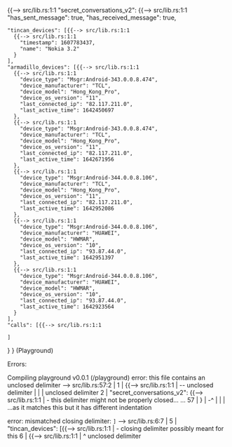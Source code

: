 {{--> src/lib.rs:1:1
  "secret_conversations_v2":  {{--> src/lib.rs:1:1
    "has_sent_message": true,
    "has_received_message": true,
    
    
    "tincan_devices": [{{--> src/lib.rs:1:1
      {{--> src/lib.rs:1:1
        "timestamp": 1607783437,
        "name": "Nokia 3.2"
      }
    ],
    "armadillo_devices": [{{--> src/lib.rs:1:1
      {{--> src/lib.rs:1:1
        "device_type": "Msgr:Android-343.0.0.8.474",
        "device_manufacturer": "TCL",
        "device_model": "Hong_Kong_Pro",
        "device_os_version": "11",
        "last_connected_ip": "82.117.211.0",
        "last_active_time": 1642450697
      },
      {{--> src/lib.rs:1:1
        "device_type": "Msgr:Android-343.0.0.8.474",
        "device_manufacturer": "TCL",
        "device_model": "Hong_Kong_Pro",
        "device_os_version": "11",
        "last_connected_ip": "82.117.211.0",
        "last_active_time": 1642671956
      },
      {{--> src/lib.rs:1:1
        "device_type": "Msgr:Android-344.0.0.8.106",
        "device_manufacturer": "TCL",
        "device_model": "Hong_Kong_Pro",
        "device_os_version": "11",
        "last_connected_ip": "82.117.211.0",
        "last_active_time": 1642952086
      },
      {{--> src/lib.rs:1:1
        "device_type": "Msgr:Android-344.0.0.8.106",
        "device_manufacturer": "HUAWEI",
        "device_model": "HWMAR",
        "device_os_version": "10",
        "last_connected_ip": "93.87.44.0",
        "last_active_time": 1642951397
      },
      {{--> src/lib.rs:1:1
        "device_type": "Msgr:Android-344.0.0.8.106",
        "device_manufacturer": "HUAWEI",
        "device_model": "HWMAR",
        "device_os_version": "10",
        "last_connected_ip": "93.87.44.0",
        "last_active_time": 1642923564
      }
    ],
    "calls": [{{--> src/lib.rs:1:1
      
    ]
  }
}
(Playground)

Errors:

   Compiling playground v0.0.1 (/playground)
error: this file contains an unclosed delimiter
  --> src/lib.rs:57:2
   |
1  | {{--> src/lib.rs:1:1
   | -- unclosed delimiter
   | |
   | unclosed delimiter
2  |   "secret_conversations_v2":  {{--> src/lib.rs:1:1
   |                               - this delimiter might not be properly closed...
...
57 | }
   | -^
   | |
   | ...as it matches this but it has different indentation

error: mismatched closing delimiter: `]`
  --> src/lib.rs:6:7
   |
5  |     "tincan_devices": [{{--> src/lib.rs:1:1
   |                       - closing delimiter possibly meant for this
6  |       {{--> src/lib.rs:1:1
   |       ^ unclosed delimiter
